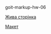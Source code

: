 <p>goit-markup-hw-06</p>
<p><a href="https://aspirantmpm.github.io/goit-markup-hw-06/" alt="Жива сторінка">Жива сторінка</a></p>
<p><a href="https://www.figma.com/file/1ehrLBauvVFu4mVhxsHzyZ/Web-Studio-(Version-2.1)?node-id=1%3A2125" alt="Макет">Макет</a></p>
